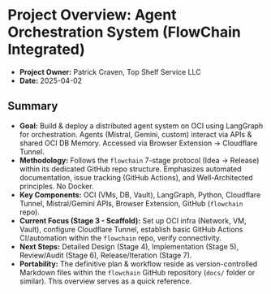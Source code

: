 # Project Overview: Agent Orchestration System (FlowChain Integrated)

* **Project Owner:** Patrick Craven, Top Shelf Service LLC
* **Date:** 2025-04-02

## Summary

* **Goal:** Build & deploy a distributed agent system on OCI using LangGraph for orchestration. Agents (Mistral, Gemini, custom) interact via APIs & shared OCI DB Memory. Accessed via Browser Extension -> Cloudflare Tunnel.
* **Methodology:** Follows the `flowchain` 7-stage protocol (Idea -> Release) within its dedicated GitHub repo structure. Emphasizes automated documentation, issue tracking (GitHub Actions), and Well-Architected principles. No Docker.
* **Key Components:** OCI (VMs, DB, Vault), LangGraph, Python, Cloudflare Tunnel, Mistral/Gemini APIs, Browser Extension, GitHub (`flowchain` repo).
* **Current Focus (Stage 3 - Scaffold):** Set up OCI infra (Network, VM, Vault), configure Cloudflare Tunnel, establish basic GitHub Actions CI/automation within the `flowchain` repo, verify connectivity.
* **Next Steps:** Detailed Design (Stage 4), Implementation (Stage 5), Review/Audit (Stage 6), Release/Iteration (Stage 7).
* **Portability:** The definitive plan & workflow reside as version-controlled Markdown files within the `flowchain` GitHub repository (`docs/` folder or similar). This overview serves as a quick reference.

